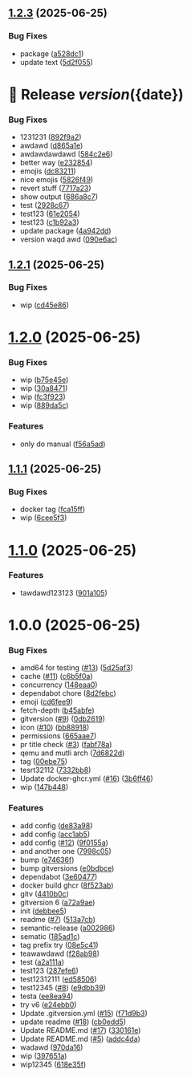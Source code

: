## [1.2.3](https://github.com/yggdrion/firecast-test/compare/v1.2.2...v1.2.3) (2025-06-25)

### Bug Fixes

* package ([a528dc1](https://github.com/yggdrion/firecast-test/commit/a528dc12b9479357a6935c97c2397c671b91726b))
* update text ([5d2f055](https://github.com/yggdrion/firecast-test/commit/5d2f0553059a79b8179d402abecb8c81fc1e4546))

# 🚀 Release ${version} (${date})

### Bug Fixes

* 1231231 ([892f9a2](https://github.com/yggdrion/firecast-test/commit/892f9a2c4a1d2fd836fe33e26fa9720a5d60eed6))
* awdawd ([d865a1e](https://github.com/yggdrion/firecast-test/commit/d865a1e1535a795c5e2b90dc9b671452c7f94fa6))
* awdawdawdawd ([584c2e6](https://github.com/yggdrion/firecast-test/commit/584c2e6e240be5bc0e2acb2aac9c038d3d370637))
* better way ([e232854](https://github.com/yggdrion/firecast-test/commit/e232854c05198a6594887d43cb54f1082a348a98))
* emojis ([dc83211](https://github.com/yggdrion/firecast-test/commit/dc832119ce75d29ff9a17dab9eab5b2d3d91f2a8))
* nice emojis ([5826f49](https://github.com/yggdrion/firecast-test/commit/5826f4925bf4c6ac50a2c0b3fc499bd9bdd6bdc9))
* revert stuff ([7717a23](https://github.com/yggdrion/firecast-test/commit/7717a23db5f6fd74971b3aeeb62e0b1eaa78e368))
* show output ([686a8c7](https://github.com/yggdrion/firecast-test/commit/686a8c79c3c7956f39bc8002c341f0b9c39995d9))
* test ([2928c67](https://github.com/yggdrion/firecast-test/commit/2928c677830cdef60d3a6a292aaef732685bebe4))
* test123 ([61e2054](https://github.com/yggdrion/firecast-test/commit/61e205422535118bbf8af7a2ee25a521b8767f5a))
* test123 ([c1b92a3](https://github.com/yggdrion/firecast-test/commit/c1b92a398356abae75cce9fb9b7affdee40c12a5))
* update package ([4a942dd](https://github.com/yggdrion/firecast-test/commit/4a942dd8e09daae93a4dc85cd37b61934b94af07))
* version waqd awd ([090e6ac](https://github.com/yggdrion/firecast-test/commit/090e6acbf0e397155500988dc6c275d3648fa449))

## [1.2.1](https://github.com/yggdrion/firecast-test/compare/v1.2.0...v1.2.1) (2025-06-25)


### Bug Fixes

* wip ([cd45e86](https://github.com/yggdrion/firecast-test/commit/cd45e8670f4c0fa60964b19dcb90399b49cfcc6b))

# [1.2.0](https://github.com/yggdrion/firecast-test/compare/v1.1.1...v1.2.0) (2025-06-25)


### Bug Fixes

* wip ([b75e45e](https://github.com/yggdrion/firecast-test/commit/b75e45e5443540e5213cb366c13858553518c175))
* wip ([30a8471](https://github.com/yggdrion/firecast-test/commit/30a8471084ff4645b34d7a49d001193068cc1075))
* wip ([fc3f923](https://github.com/yggdrion/firecast-test/commit/fc3f9239f52eb2885fda56d62f2773c645bdbc74))
* wip ([889da5c](https://github.com/yggdrion/firecast-test/commit/889da5ccb3dc2c41112abe714cfcf2d8c044b251))


### Features

* only do manual ([f56a5ad](https://github.com/yggdrion/firecast-test/commit/f56a5ada2c37a5be54a9f057ebff822c83477787))

## [1.1.1](https://github.com/yggdrion/firecast-test/compare/v1.1.0...v1.1.1) (2025-06-25)


### Bug Fixes

* docker tag ([fca15ff](https://github.com/yggdrion/firecast-test/commit/fca15ff939ee0671cc0ea23cd1ac2293f454edd0))
* wip ([6cee5f3](https://github.com/yggdrion/firecast-test/commit/6cee5f350734ea3e568c64da338d1fc9919f8b50))

# [1.1.0](https://github.com/yggdrion/firecast-test/compare/v1.0.0...v1.1.0) (2025-06-25)


### Features

* tawdawd123123 ([901a105](https://github.com/yggdrion/firecast-test/commit/901a1053e53e744dcdb77d09bc3c273f5244e32b))

# 1.0.0 (2025-06-25)


### Bug Fixes

* amd64 for testing ([#13](https://github.com/yggdrion/firecast-test/issues/13)) ([5d25af3](https://github.com/yggdrion/firecast-test/commit/5d25af35eab3aa1866c9207fc450505cecfe77f5))
* cache ([#11](https://github.com/yggdrion/firecast-test/issues/11)) ([c6b5f0a](https://github.com/yggdrion/firecast-test/commit/c6b5f0ace630d47e6bc78eaf621a13fb551b488b))
* concurrency ([148eaa0](https://github.com/yggdrion/firecast-test/commit/148eaa053b4bc44ea090a7f1e3f48168b31446ab))
* dependabot chore ([8d2febc](https://github.com/yggdrion/firecast-test/commit/8d2febc629b07781707ddc3b800ad88c977aafa4))
* emoji ([cd6fee9](https://github.com/yggdrion/firecast-test/commit/cd6fee9c2df11ccea9a0c0dfe7e649b54f166d08))
* fetch-depth ([b45abfe](https://github.com/yggdrion/firecast-test/commit/b45abfecb7c8604b1a75babf4b8ba649a3d20021))
* gitversion ([#9](https://github.com/yggdrion/firecast-test/issues/9)) ([0db2619](https://github.com/yggdrion/firecast-test/commit/0db2619b928dfd63cb3eb887ef3def4ab7c497f5))
* icon ([#10](https://github.com/yggdrion/firecast-test/issues/10)) ([bb88918](https://github.com/yggdrion/firecast-test/commit/bb88918f716499983878a8f04922e91b3820d8bc))
* permissions ([665aae7](https://github.com/yggdrion/firecast-test/commit/665aae73a0ce22c1691d6d5a5a935e2eef58e805))
* pr title check ([#3](https://github.com/yggdrion/firecast-test/issues/3)) ([fabf78a](https://github.com/yggdrion/firecast-test/commit/fabf78ae05c7890da7d0d90649095a622c808fc1))
* qemu and mutli arch ([7d6822d](https://github.com/yggdrion/firecast-test/commit/7d6822d0b718922d0f814252b10c3dfcd21cf663))
* tag ([00ebe75](https://github.com/yggdrion/firecast-test/commit/00ebe75a7073cfda8cea8e2f0f92974f7cbc9483))
* tesrt32112 ([7332bb8](https://github.com/yggdrion/firecast-test/commit/7332bb8cf01f9ba329064231b9530733362700dd))
* Update docker-ghcr.yml ([#16](https://github.com/yggdrion/firecast-test/issues/16)) ([3b6ff46](https://github.com/yggdrion/firecast-test/commit/3b6ff469c8d006e7c5d348a47ee0b73d873437cc))
* wip ([147b448](https://github.com/yggdrion/firecast-test/commit/147b448fe9ab6922feb4ca55dd63e15f4d1d6f44))


### Features

* add config ([de83a98](https://github.com/yggdrion/firecast-test/commit/de83a98e9807a9afa9472dcbfd9f1a6e9a321ace))
* add config ([acc1ab5](https://github.com/yggdrion/firecast-test/commit/acc1ab591565b560118c77124c17469f563958f3))
* add config ([#12](https://github.com/yggdrion/firecast-test/issues/12)) ([9f0155a](https://github.com/yggdrion/firecast-test/commit/9f0155a50513d756591e49765771353e79e3edcb))
* and another one ([7998c05](https://github.com/yggdrion/firecast-test/commit/7998c05775efe0b12cad7576ddc80aa83e58b60d))
* bump ([e74636f](https://github.com/yggdrion/firecast-test/commit/e74636fdf548f85f3285c01e21ac762d68d6167b))
* bump gitversions ([e0bdbce](https://github.com/yggdrion/firecast-test/commit/e0bdbce65a60aaabafcf55a961aac491a7e9c589))
* dependabot ([3e60477](https://github.com/yggdrion/firecast-test/commit/3e6047783386d2739472c6df2619d7a9ba69ea65))
* docker build ghcr ([8f523ab](https://github.com/yggdrion/firecast-test/commit/8f523ab6c6c7695e905aa3842788e512e36d1588))
* gitv ([4410b0c](https://github.com/yggdrion/firecast-test/commit/4410b0c9f1f8612c78d01bb0fa05ddaa11208781))
* gitversion 6 ([a72a9ae](https://github.com/yggdrion/firecast-test/commit/a72a9ae0645935dfcda0ffd7eb428f25d42aafba))
* init ([debbee5](https://github.com/yggdrion/firecast-test/commit/debbee53db4d52ddd797938c3ff69a18ac5e2f33))
* readme ([#7](https://github.com/yggdrion/firecast-test/issues/7)) ([513a7cb](https://github.com/yggdrion/firecast-test/commit/513a7cb2115b8728e20c6ecae476cb5d065b5c25))
* semantic-release ([a002986](https://github.com/yggdrion/firecast-test/commit/a002986943a1ff51c6a232a84acf5424b4e6dbe1))
* sematic ([185ad1c](https://github.com/yggdrion/firecast-test/commit/185ad1c8a5eab40b814f34a3d7eb1f18c84793b8))
* tag prefix try ([08e5c41](https://github.com/yggdrion/firecast-test/commit/08e5c4156b3e91fe6051b6eec66f17c5f4c64573))
* teawawdawd ([f28ab98](https://github.com/yggdrion/firecast-test/commit/f28ab9819a767445d3b62befc7764965ac20626e))
* test ([a2a111a](https://github.com/yggdrion/firecast-test/commit/a2a111a8cad76a64011f1d2e342f6d56ac47fd36))
* test123 ([287efe6](https://github.com/yggdrion/firecast-test/commit/287efe65779a487f3b5d48560e21365ea73628e3))
* test12312111 ([ed58506](https://github.com/yggdrion/firecast-test/commit/ed585063fcd57327704b5db5f706bfedaba71de0))
* test12345 ([#8](https://github.com/yggdrion/firecast-test/issues/8)) ([e9dbb39](https://github.com/yggdrion/firecast-test/commit/e9dbb39b127257d07feef2ed969f0b2b64b936b8))
* testa ([ee8ea94](https://github.com/yggdrion/firecast-test/commit/ee8ea94c26c017026a24601ebf841a3777b5461a))
* try v6 ([e24ebb0](https://github.com/yggdrion/firecast-test/commit/e24ebb040288b54393ba3b16658207c7e73e7ba7))
* Update .gitversion.yml ([#15](https://github.com/yggdrion/firecast-test/issues/15)) ([f71d9b3](https://github.com/yggdrion/firecast-test/commit/f71d9b38c8c7109d55eeba1193c863d5eea7e1c6))
* update readme ([#18](https://github.com/yggdrion/firecast-test/issues/18)) ([cb0edd5](https://github.com/yggdrion/firecast-test/commit/cb0edd5754e90f45060524379fe7cb73d52e8e73))
* Update README.md ([#17](https://github.com/yggdrion/firecast-test/issues/17)) ([330161e](https://github.com/yggdrion/firecast-test/commit/330161eaa4fb20e9658b8885260055dac5b98d28))
* Update README.md ([#5](https://github.com/yggdrion/firecast-test/issues/5)) ([addc4da](https://github.com/yggdrion/firecast-test/commit/addc4da8244427996c3f1de2d22da14030c7118c))
* wadawd ([970da16](https://github.com/yggdrion/firecast-test/commit/970da166a6c635086af55fd2fe96784234f9eaf8))
* wip ([397651a](https://github.com/yggdrion/firecast-test/commit/397651a72ce87f935fdc638f460ab43437186199))
* wip12345 ([618e35f](https://github.com/yggdrion/firecast-test/commit/618e35fd74a2bf36183349b00650c981a677d444))
